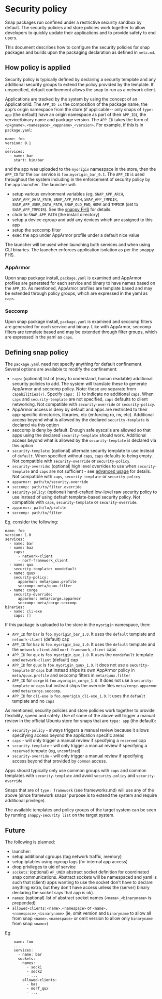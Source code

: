 # Security policy

Snap packages run confined under a restrictive security sandbox by default.
The security policies and store policies work together to allow developers to
quickly update their applications and to provide safety to end users.

This document describes how to configure the security policies for snap
packages and builds upon the packaging declaration as defined in `meta.md`.

## How policy is applied
Security policy is typically defined by declaring a security template and any
additional security groups to extend the policy provided by the template. If
unspecified, default confinement allows the snap to run as a network client.

Applications are tracked by the system by using the concept of an
ApplicationId. The `APP_ID is` the composition of the package name, the app's
origin namespace from the store (if applicable-- only snaps of `type: app` (the
default) have an origin namespace as part of their `APP_ID`), the
service/binary name and package version. The `APP_ID` takes the form of
`<pkgname>.<namespace>_<appname>_<version>`. For example, if this is in
`package.yaml`:

    name: foo
    version: 0.1
    ...
    services:
      - name: bar
        start: bin/bar

and the app was uploaded to the `myorigin` namespace in the store, then the
`APP_ID` for the `bar` service is `foo.myorigin_bar_0.1`. The `APP_ID` is used
throughout the system including in the enforcement of security policy by the
app launcher. The launcher will:

* setup various environment variables (eg, `SNAP_APP_ARCH`,
  `SNAP_APP_DATA_PATH`, `SNAP_APP_PATH`, `SNAP_APP_TMPDIR`,
  `SNAP_APP_USER_DATA_PATH`, `SNAP_OLD_PWD`, `HOME` and `TMPDIR` (set to
  `SNAP_APP_TMPDIR`). See the
   [snappy FHS](https://developer.ubuntu.com/en/snappy/guides/filesystem-layout/) for details.
* chdir to `SNAP_APP_PATH` (the install directory)
* setup a device cgroup and add any devices which are assigned to this app
* setup the seccomp filter
* exec the app under AppArmor profile under a default nice value

The launcher will be used when launching both services and when using CLI
binaries. The launcher enforces application isolation as per the snappy FHS.

### AppArmor
Upon snap package install, `package.yaml` is examined and AppArmor profiles are
generated for each service and binary to have names based on the `APP_ID`.
As mentioned, AppArmor profiles are template based and may be extended through
policy groups, which are expressed in the yaml as `caps`.

### Seccomp
Upon snap package install, `package.yaml` is examined and seccomp filters are
generated for each service and binary. Like with AppArmor, seccomp filters are
template based and may be extended through filter groups, which are expressed
in the yaml as `caps`.

## Defining snap policy

The `package.yaml` need not specify anything for default confinement. Several
options are available to modify the confinement:

* `caps`: (optional) list of (easy to understand, human readable) additional
  security policies to add. The system will translate these to generate
  AppArmor and seccomp policy. Note: these are separate from `capabilities(7)`.
  Specify `caps: []` to indicate no additional `caps`.  When `caps` and
  `security-template` are not specified, `caps` defaults to client networking.
  Not compatible with `security-override` or `security-policy`.
 * AppArmor access is deny by default and apps are restricted to their
   app-specific directories, libraries, etc (enforcing ro, rw, etc).
   Additional access beyond what is allowed by the declared `security-template`
   is declared via this option
 * seccomp is deny by default. Enough safe syscalls are allowed so that apps
   using the declared `security-template` should work. Additional access
   beyond what is allowed by the `security-template` is declared via this
   option
* `security-template`: (optional) alternate security template to use instead of
  `default`. When specified without `caps`, `caps` defaults to being empty. Not
  compatible with `security-override` or `security-policy`.
* `security-override`: (optional) high level overrides to use when
  `security-template` and `caps` are not sufficient - see
  [advanced usage](https://wiki.ubuntu.com/SecurityTeam/Specifications/SnappyConfinement)
  for details. Not compatible with `caps`, `security-template` or
  `security-policy`
 * `apparmor: path/to/security.override`
 * `seccomp: path/to/filter.override`
* `security-policy`: (optional) hand-crafted low-level raw security policy to
  use instead of using default template-based security policy. Not compatible
  with `caps`, `security-template` or `security-override`.
 * `apparmor: path/to/profile`
 * `seccomp: path/to/filter`

Eg, consider the following:

    name: foo
    version: 1.0
    services:
      - name: bar
      - name: baz
        caps:
          - network-client
          - norf-framework_client
      - name: qux
        security-template: nondefault
      - name: quux
        security-policy:
          apparmor: meta/quux.profile
          seccomp: meta/quux.filter
      - name: corge
        security-override:
          apparmor: meta/corge.apparmor
          seccomp: meta/corge.seccomp
    binaries:
      - name: cli-exe
        caps: []

If this package is uploaded to the store in the `myorigin` namespace, then:

* `APP_ID` for `bar` is `foo.myorigin_bar_1.0`. It uses the `default` template
  and `network-client` (default) cap
* `APP_ID` for `baz` is `foo.myorigin_baz_1.0`. It uses the `default` template
  and the `network-client` and `norf-framework_client` caps
* `APP_ID` for `qux` is `foo.myorigin_qux_1.0`. It uses the `nondefault`
  template and `network-client` (default) cap
* `APP_ID` for `quux` is `foo.myorigin_quux_1.0`. It does not use a
  `security-template` or `caps` but instead ships its own AppArmor policy in
  `meta/quux.profile`
  and seccomp filters in `meta/quux.filter`
* `APP_ID` for `corge` is `foo.myorigin_corge_1.0`. It does not use a
  `security-template` or `caps` but instead ships the override files
  `meta/corge.apparmor` and `meta/corge.seccomp`.
* `APP_ID` for `cli-exe` is `foo.myorigin_cli-exe_1.0`. It uses the `default`
  template and no `caps`

As mentioned, security policies and store policies work together to provide
flexibility, speed and safety. Use of some of the above will trigger a manual
review in the official Ubuntu store for snaps that are `type: app` (the
default):

* `security-policy` - always triggers a manual review because it allows
  specifying access beyond the application specific areas
* `caps` - will only trigger a manual review if specifying a `reserved` cap
* `security-template` - will only trigger a manual review if specifying a
  `reserved` tempate (eg, `unconfined`)
* `security-override` - will only trigger a manual review if specifying access
  beyond that provided by `common` access.

Apps should typically only use common groups with `caps` and common templates
with `security-template` and avoid `security-policy` and `security-override`.

Snaps that are of `type: framework` (see frameworks.md) will use any of the
above (since framework snaps' purpose is to extend the system and require
additional privilege).

The available templates and policy groups of the target system can be seen by
running `snappy-security list` on the target system.

## Future
The following is planned:

* launcher:
 * setup additional cgroups (tag network traffic, memory)
 * setup iptables using cgroup tags (for internal app access)
 * drop privileges to uid of service
* `sockets`: (optional) `AF_UNIX` abstract socket definition for coordinated
  snap communications. Abstract sockets will be namespaced and yaml is such
  that (client) apps wanting to use the socket don't have to declare anything
  extra, but they don't have access unless the (server) binary declaring the
  socket says that app is ok).
 * `names`: (optional) list of abstract socket names (`<name>_<binaryname>` is
   prepended)
 * `allowed-clients`: `<name>.<namespace>` or `<name>.<namespace>_<binaryname>`
   (ie, omit version and `binaryname` to allow all from snap
   `<name>.<namespace>` or omit version to allow only `binaryname` from snap
   `<name>`)

 Eg:

        name: foo
        ...
        services:
          - name: bar
          sockets:
            names:
              - sock1
              - sock2
              - ...
            allowed-clients:
              - baz
              - norf_qux
              - ...
